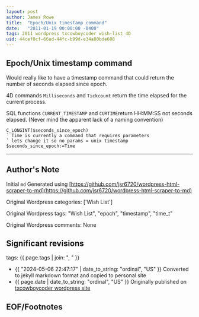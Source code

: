 ```yaml
---
layout: post
author: James Rowe
title:  "Epoch/Unix timestamp command"
date:   "2011-01-19 00:00:00 -0400"
tags: 2011 wordpress txcowboycoder wish-list 4D
uid: 44cef8cf-66ad-44fc-b99d-e34a80bde608
---
```



## Epoch/Unix timestamp command


Would really like to have a timestamp command that could return the number of seconds elapsed since epoch.


4D commands `Milliseconds` and `Tickcount` return the time elapsed for the current process.


SQL functions `CURRENT_TIMESTAMP` and `CURTIME`return HH:MM:SS not seconds elapsed. (Never mind the apparent lack of a naming convention)



```
C_LONGINT($seconds_since_epoch)
` Time is currently a command that requires parameters
` lets change it so no params = unix timestamp
$seconds_since_epoch:=Time

```



---

## Author's Note

Initial `md` Generated using [https://github.com/jsr6720/wordpress-html-scraper-to-md](https://github.com/jsr6720/wordpress-html-scraper-to-md)

Original Wordpress categories: ['Wish List']

Original Wordpress tags: "Wish List", "epoch", "timestamp", "time_t"

Original Wordpress comments: None

## Significant revisions

tags: {{ page.tags | join: ", " }} <!-- todo move this somewhere -->

- {{ "2024-05-06 22:47:17" | date_to_string: "ordinal", "US" }} Converted to jekyll markdown format and copied to personal site
- {{ page.date | date_to_string: "ordinal", "US" }} Originally published on [txcowboycoder wordpress site](https://txcowboycoder.wordpress.com/2011/01/19/epochunix-timestamp-command/)

## EOF/Footnotes

